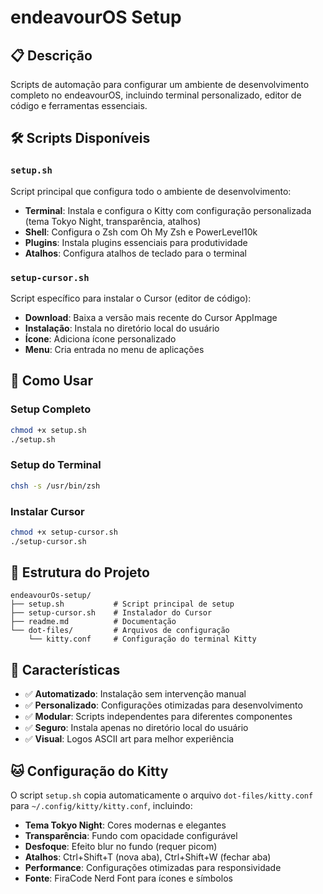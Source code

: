 # endeavourOS Setup

## 📋 Descrição

Scripts de automação para configurar um ambiente de desenvolvimento completo no endeavourOS, incluindo terminal personalizado, editor de código e ferramentas essenciais.

## 🛠️ Scripts Disponíveis

### `setup.sh`
Script principal que configura todo o ambiente de desenvolvimento:
- **Terminal**: Instala e configura o Kitty com configuração personalizada (tema Tokyo Night, transparência, atalhos)
- **Shell**: Configura o Zsh com Oh My Zsh e PowerLevel10k
- **Plugins**: Instala plugins essenciais para produtividade
- **Atalhos**: Configura atalhos de teclado para o terminal

### `setup-cursor.sh`
Script específico para instalar o Cursor (editor de código):
- **Download**: Baixa a versão mais recente do Cursor AppImage
- **Instalação**: Instala no diretório local do usuário
- **Ícone**: Adiciona ícone personalizado
- **Menu**: Cria entrada no menu de aplicações



## 🚀 Como Usar

### Setup Completo
```bash
chmod +x setup.sh
./setup.sh
```

### Setup do Terminal
```bash
chsh -s /usr/bin/zsh
```

### Instalar Cursor
```bash
chmod +x setup-cursor.sh
./setup-cursor.sh
```



## 📁 Estrutura do Projeto

```
endeavourOs-setup/
├── setup.sh           # Script principal de setup
├── setup-cursor.sh    # Instalador do Cursor
├── readme.md          # Documentação
└── dot-files/         # Arquivos de configuração
    └── kitty.conf     # Configuração do terminal Kitty
```

## 🎯 Características

- ✅ **Automatizado**: Instalação sem intervenção manual
- ✅ **Personalizado**: Configurações otimizadas para desenvolvimento
- ✅ **Modular**: Scripts independentes para diferentes componentes
- ✅ **Seguro**: Instala apenas no diretório local do usuário
- ✅ **Visual**: Logos ASCII art para melhor experiência

## 🐱 Configuração do Kitty

O script `setup.sh` copia automaticamente o arquivo `dot-files/kitty.conf` para `~/.config/kitty/kitty.conf`, incluindo:

- **Tema Tokyo Night**: Cores modernas e elegantes
- **Transparência**: Fundo com opacidade configurável
- **Desfoque**: Efeito blur no fundo (requer picom)
- **Atalhos**: Ctrl+Shift+T (nova aba), Ctrl+Shift+W (fechar aba)
- **Performance**: Configurações otimizadas para responsividade
- **Fonte**: FiraCode Nerd Font para ícones e símbolos


